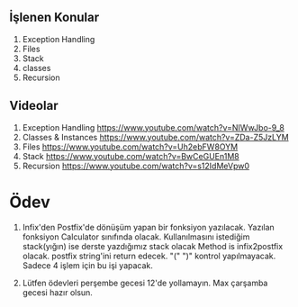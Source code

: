 ## İşlenen Konular
1. Exception Handling
2. Files
3. Stack
4. classes
5. Recursion

## Videolar
1. Exception Handling https://www.youtube.com/watch?v=NIWwJbo-9_8
2. Classes & Instances https://www.youtube.com/watch?v=ZDa-Z5JzLYM
3. Files https://www.youtube.com/watch?v=Uh2ebFW8OYM
4. Stack https://www.youtube.com/watch?v=BwCeGUEn1M8
5. Recursion https://www.youtube.com/watch?v=s12IdMeVpw0

# Ödev
1. Infix'den Postfix'de dönüşüm yapan bir fonksiyon yazılacak. Yazılan fonksiyon Calculator sınıfında olacak. Kullanılmasını istediğim stack(yığın) ise derste yazdığımız stack olacak Method is infix2postfix olacak. postfix string'ini return edecek. "(" ")"  kontrol yapılmayacak. Sadece 4 işlem için bu işi yapacak.

2. Lütfen ödevleri perşembe gecesi 12'de yollamayın. Max çarşamba gecesi hazır olsun.
 
